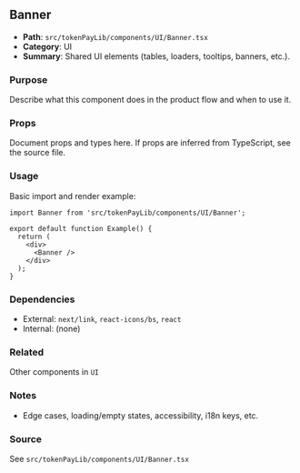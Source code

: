 ## Banner

- **Path**: `src/tokenPayLib/components/UI/Banner.tsx`
- **Category**: UI
- **Summary**: Shared UI elements (tables, loaders, tooltips, banners, etc.).

### Purpose
Describe what this component does in the product flow and when to use it.

### Props
Document props and types here. If props are inferred from TypeScript, see the source file.

### Usage
Basic import and render example:


```tsx
import Banner from 'src/tokenPayLib/components/UI/Banner';

export default function Example() {
  return (
    <div>
      <Banner />
    </div>
  );
}

```

### Dependencies
- External: `next/link`, `react-icons/bs`, `react`
- Internal: (none)

### Related
Other components in `UI`

### Notes
- Edge cases, loading/empty states, accessibility, i18n keys, etc.

### Source
See `src/tokenPayLib/components/UI/Banner.tsx`

